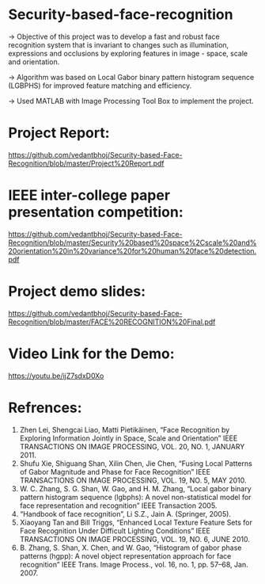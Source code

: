 # Security-based-face-recognition
-> Objective of this project was to develop a fast and robust face recognition system that is invariant to changes such as illumination, expressions and occlusions by exploring features in image - space, scale and orientation. 

-> Algorithm was based on Local Gabor binary pattern histogram sequence (LGBPHS) for improved feature matching and efficiency. 

-> Used MATLAB with Image Processing Tool Box to implement the project.

# Project Report:
https://github.com/vedantbhoj/Security-based-Face-Recognition/blob/master/Project%20Report.pdf

# IEEE inter-college paper presentation competition:
https://github.com/vedantbhoj/Security-based-Face-Recognition/blob/master/Security%20based%20space%2Cscale%20and%20orientation%20in%20variance%20for%20human%20face%20detection.pdf

# Project demo slides:
https://github.com/vedantbhoj/Security-based-Face-Recognition/blob/master/FACE%20RECOGNITION%20Final.pdf

# Video Link for the Demo:
https://youtu.be/ijZ7sdxD0Xo

# Refrences:
1) Zhen Lei, Shengcai Liao, Matti Pietikäinen, “Face Recognition by Exploring Information Jointly in Space, Scale and Orientation” IEEE TRANSACTIONS ON  IMAGE PROCESSING, VOL. 20, NO. 1, JANUARY 2011.
2) Shufu Xie, Shiguang Shan, Xilin Chen, Jie Chen, “Fusing Local Patterns of Gabor Magnitude and Phase for Face Recognition” IEEE TRANSACTIONS ON IMAGE PROCESSING, VOL. 19, NO. 5, MAY 2010. 
3)  W. C. Zhang, S. G. Shan, W. Gao, and H. M. Zhang, “Local gabor binary pattern histogram sequence (lgbphs): A novel non-statistical model for face representation and recognition” IEEE Transaction 2005.  
4) “Handbook of face recognition”, Li S.Z., Jain A. (Springer, 2005). 
5) Xiaoyang Tan and Bill Triggs, “Enhanced Local Texture Feature Sets for Face Recognition Under Difficult Lighting Conditions” IEEE TRANSACTIONS ON IMAGE PROCESSING, VOL. 19, NO. 6, JUNE 2010.  
6)  B. Zhang, S. Shan, X. Chen, and W. Gao, “Histogram of gabor phase patterns (hgpp): A novel object representation approach for face recognition” IEEE Trans. Image Process., vol. 16, no. 1, pp. 57–68, Jan. 2007. 
